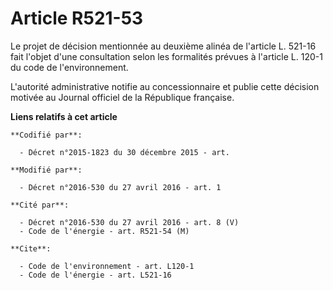 # Article R521-53

Le projet de décision mentionnée au deuxième alinéa de l'article L. 521-16 fait l'objet d'une consultation selon les
formalités prévues à l'article L. 120-1 du code de l'environnement. 

L'autorité administrative notifie au concessionnaire et publie cette décision motivée au Journal officiel de la République
française.

**Liens relatifs à cet article**

	**Codifié par**:

	  - Décret n°2015-1823 du 30 décembre 2015 - art.

	**Modifié par**:

	  - Décret n°2016-530 du 27 avril 2016 - art. 1

	**Cité par**:

	  - Décret n°2016-530 du 27 avril 2016 - art. 8 (V)
	  - Code de l'énergie - art. R521-54 (M)

	**Cite**:

	  - Code de l'environnement - art. L120-1
	  - Code de l'énergie - art. L521-16
